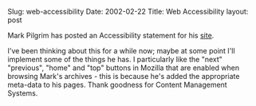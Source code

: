 Slug: web-accessibility
Date: 2002-02-22
Title: Web Accessibility
layout: post

Mark Pilgrim has posted an Accessibility statement for his <a href="http://diveintomark.org/archives/archive-022002.html#21">site</a>.<p>

I&#39;ve been thinking about this for a while now; maybe at some point I&#39;ll implement some of the things he has. I particularly like the &quot;next&quot; &quot;previous&quot;, &quot;home&quot; and &quot;top&quot; buttons in Mozilla that are enabled when browsing Mark&#39;s archives - this is because he&#39;s added the appropriate meta-data to his pages. Thank goodness for Content Management Systems.</p>
